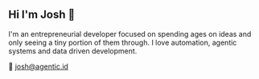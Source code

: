 ## Hi I'm Josh 👋

I'm an entrepreneurial developer focused on spending ages on ideas and only seeing a tiny portion of them through. I love automation, agentic systems and data driven development. 

📮 josh@agentic.id 

<!--
**devjsc/devjsc** is a ✨ _special_ ✨ repository because its `README.md` (this file) appears on your GitHub profile.

Here are some ideas to get you started:

- 🔭 I’m currently working on ...
- 🌱 I’m currently learning ...
- 👯 I’m looking to collaborate on ...
- 🤔 I’m looking for help with ...
- 💬 Ask me about ...
- 📫 How to reach me: ...
- 😄 Pronouns: ...
- ⚡ Fun fact: ...
-->
